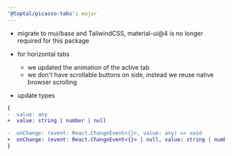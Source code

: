 ```yaml
---
'@toptal/picasso-tabs': major
---
```


- migrate to mui/base and TailwindCSS, material-ui@4 is no longer required for this package

- for horizontal tabs

  - we updated the animation of the active tab
  - we don't have scrollable buttons on side, instead we reuse native browser scrolling

- update types

```diff
{
-  value: any
+  value: string | number | null

-  onChange: (event: React.ChangeEvent<{}>, value: any) => void
+  onChange: (event: React.ChangeEvent<{}> | null, value: string | number | null) => null
}
```
